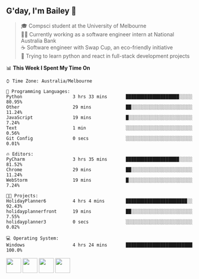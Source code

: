## G'day, I'm Bailey 👋

> 🎓 Compsci student at the University of Melbourne <br>
> 👨‍💻 Currently working as a software engineer intern at National Australia Bank <br>
> ☕️ Software engineer with Swap Cup, an eco-friendly initiative <br>
> 🌱 Trying to learn python and react in full-stack development projects

<!--START_SECTION:waka-->
📊 **This Week I Spent My Time On** 

```text
⌚︎ Time Zone: Australia/Melbourne

💬 Programming Languages: 
Python                   3 hrs 33 mins       ████████████████████░░░░░   80.95% 
Other                    29 mins             ██░░░░░░░░░░░░░░░░░░░░░░░   11.24% 
JavaScript               19 mins             █░░░░░░░░░░░░░░░░░░░░░░░░   7.24% 
Text                     1 min               ░░░░░░░░░░░░░░░░░░░░░░░░░   0.56% 
Git Config               0 secs              ░░░░░░░░░░░░░░░░░░░░░░░░░   0.01%

🔥 Editors: 
PyCharm                  3 hrs 35 mins       ████████████████████░░░░░   81.52% 
Chrome                   29 mins             ██░░░░░░░░░░░░░░░░░░░░░░░   11.24% 
WebStorm                 19 mins             █░░░░░░░░░░░░░░░░░░░░░░░░   7.24%

🐱‍💻 Projects: 
HolidayPlanner6          4 hrs 4 mins        ███████████████████████░░   92.43% 
holidayplannerfront      19 mins             ██░░░░░░░░░░░░░░░░░░░░░░░   7.55% 
holidayplanner3          0 secs              ░░░░░░░░░░░░░░░░░░░░░░░░░   0.02%

💻 Operating System: 
Windows                  4 hrs 24 mins       █████████████████████████   100.0%

```


<!--END_SECTION:waka-->

[<img height="40px" src="https://img.icons8.com/ios-filled/2x/linkedin.png">](https://linkedin.com/in/baileybutler1)
[<img height="40px" src="https://img.icons8.com/ios-filled/2x/github.png">](https://github.com/baely)
[<img height="40px" src="https://img.icons8.com/ios-filled/2x/salesforce.png">](https://trailblazer.me/id/baileybutler)
[<img height="40px" src="https://img.icons8.com/ios-filled/2x/instagram.png">](https://instagram.com/bae1y)
